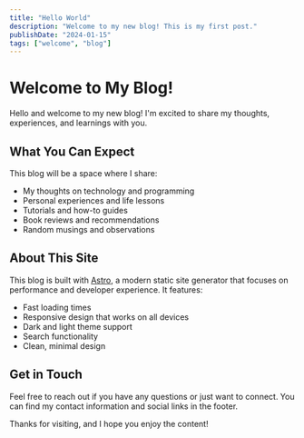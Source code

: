 ```yaml
---
title: "Hello World"
description: "Welcome to my new blog! This is my first post."
publishDate: "2024-01-15"
tags: ["welcome", "blog"]
---
```


# Welcome to My Blog!

Hello and welcome to my new blog! I'm excited to share my thoughts, experiences, and learnings with you.

## What You Can Expect

This blog will be a space where I share:

- My thoughts on technology and programming
- Personal experiences and life lessons
- Tutorials and how-to guides
- Book reviews and recommendations
- Random musings and observations

## About This Site

This blog is built with [Astro](https://astro.build), a modern static site generator that focuses on performance and developer experience. It features:

- Fast loading times
- Responsive design that works on all devices
- Dark and light theme support
- Search functionality
- Clean, minimal design

## Get in Touch

Feel free to reach out if you have any questions or just want to connect. You can find my contact information and social links in the footer.

Thanks for visiting, and I hope you enjoy the content!
